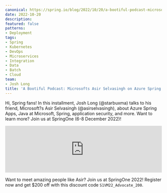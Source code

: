 ```yaml
---
canonical: https://spring.io/blog/2022/10/20/a-bootiful-podcast-microsoft-s-asir-selvasingh-on-azure-spring-apps-java-at-microsoft-application-security-and-more
date: 2022-10-20
description: 
featured: false
patterns:
- Deployment
tags:
- Spring
- Kubernetes
- DevOps
- Microservices
- Integration
- Data
- Batch
- Cloud
team:
- Josh Long
title: 'A Bootiful Podcast: Microsofts Asir Selvasingh on Azure Spring Apps, Java at Microsoft, application security, and more'
---
```


<div>
 <p>Hi, Spring fans! In this installment, Josh Long (@starbuxma) talks to his friend, Microsoft?s Asir Selvasingh (@asirselvasingh), about Azure Spring Apps, Java at Microsoft, Spring, application security, and more. Want to learn more? Join us at SpringOne (6-8 December 2022)!</p><iframe title="Microsoft?s Asir Selvasingh on Azure Spring Apps, Java at Microsoft, application security, and more " allowtransparency="true" height="150" width="100%" style="border: none; min-width: min(100%, 430px);" scrolling="no" data-name="pb-iframe-player" src="https://www.podbean.com/player-v2/?i=giege-12f2df5-pb&amp;from=pb6admin&amp;share=1&amp;download=1&amp;rtl=0&amp;fonts=Arial&amp;skin=1&amp;font-color=&amp;logo_link=episode_page&amp;btn-skin=7"></iframe>
 <p>Want to meet amazing people like Asir? Join us at SpringOne 2022! Register now and get $200 off with this discount code <code>S1VM22_Advocate_200</code>.</p>
</div>

